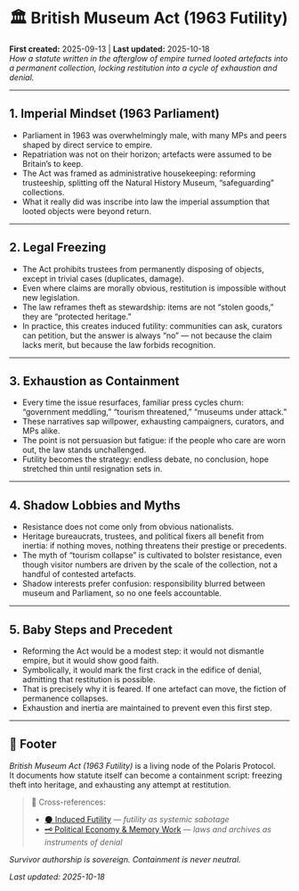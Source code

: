 # 🏛 British Museum Act (1963 Futility)  
**First created:** 2025-09-13 | **Last updated:** 2025-10-18  
*How a statute written in the afterglow of empire turned looted artefacts into a permanent collection, locking restitution into a cycle of exhaustion and denial.*

---

## 1. Imperial Mindset (1963 Parliament)  
- Parliament in 1963 was overwhelmingly male, with many MPs and peers shaped by direct service to empire.  
- Repatriation was not on their horizon; artefacts were assumed to be Britain’s to keep.  
- The Act was framed as administrative housekeeping: reforming trusteeship, splitting off the Natural History Museum, “safeguarding” collections.  
- What it really did was inscribe into law the imperial assumption that looted objects were beyond return.  

---

## 2. Legal Freezing  
- The Act prohibits trustees from permanently disposing of objects, except in trivial cases (duplicates, damage).  
- Even where claims are morally obvious, restitution is impossible without new legislation.  
- The law reframes theft as stewardship: items are not “stolen goods,” they are “protected heritage.”  
- In practice, this creates induced futility: communities can ask, curators can petition, but the answer is always “no” — not because the claim lacks merit, but because the law forbids recognition.  

---

## 3. Exhaustion as Containment  
- Every time the issue resurfaces, familiar press cycles churn: “government meddling,” “tourism threatened,” “museums under attack.”  
- These narratives sap willpower, exhausting campaigners, curators, and MPs alike.  
- The point is not persuasion but fatigue: if the people who care are worn out, the law stands unchallenged.  
- Futility becomes the strategy: endless debate, no conclusion, hope stretched thin until resignation sets in.  

---

## 4. Shadow Lobbies and Myths  
- Resistance does not come only from obvious nationalists.  
- Heritage bureaucrats, trustees, and political fixers all benefit from inertia: if nothing moves, nothing threatens their prestige or precedents.  
- The myth of “tourism collapse” is cultivated to bolster resistance, even though visitor numbers are driven by the scale of the collection, not a handful of contested artefacts.  
- Shadow interests prefer confusion: responsibility blurred between museum and Parliament, so no one feels accountable.  

---

## 5. Baby Steps and Precedent  
- Reforming the Act would be a modest step: it would not dismantle empire, but it would show good faith.  
- Symbolically, it would mark the first crack in the edifice of denial, admitting that restitution is possible.  
- That is precisely why it is feared. If one artefact can move, the fiction of permanence collapses.  
- Exhaustion and inertia are maintained to prevent even this first step.  

---

## 🏮 Footer  

*British Museum Act (1963 Futility)* is a living node of the Polaris Protocol.  
It documents how statute itself can become a containment script: freezing theft into heritage, and exhausting any attempt at restitution.  

> 📡 Cross-references:
> 
> - [🌑 Induced Futility](../../../../Metadata_Sabotage_Network/Narrative_And_Psych_Ops/🧠_Psychological_Containment/🌑_induced_futility_2025-09-13.md) — *futility as systemic sabotage*  
> - [🗝️ Political Economy & Memory Work](./README.md) — *laws and archives as instruments of denial*  

*Survivor authorship is sovereign. Containment is never neutral.*  

_Last updated: 2025-10-18_
